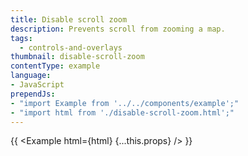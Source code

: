 ```yaml
---
title: Disable scroll zoom
description: Prevents scroll from zooming a map.
tags:
  - controls-and-overlays
thumbnail: disable-scroll-zoom
contentType: example
language:
- JavaScript
prependJs:
- "import Example from '../../components/example';"
- "import html from './disable-scroll-zoom.html';"
---
```


{{ <Example html={html} {...this.props} /> }}
